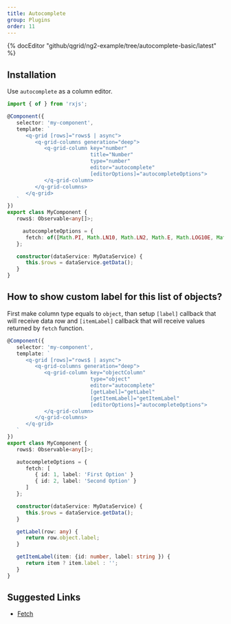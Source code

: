 ```yaml
---
title: Autocomplete
group: Plugins
order: 11
---
```


{% docEditor "github/qgrid/ng2-example/tree/autocomplete-basic/latest" %}

## Installation

Use `autocomplete` as a column editor.

```typescript
import { of } from 'rxjs';

@Component({
   selector: 'my-component',
   template: `
      <q-grid [rows]="rows$ | async">
         <q-grid-columns generation="deep">
            <q-grid-column key="number"
                           title="Number"
                           type="number"
                           editor="autocomplete"
                           [editorOptions]="autocompleteOptions">
            </q-grid-column>
         </q-grid-columns>
      </q-grid>
   `
})
export class MyComponent {
   rows$: Observable<any[]>;

     autocompleteOptions = {
      fetch: of([Math.PI, Math.LN10, Math.LN2, Math.E, Math.LOG10E, Math.LOG2E, Math.SQRT1_2])
   };

   constructor(dataService: MyDataService) {
      this.$rows = dataService.getData();
   }
}
```

## How to show custom label for this list of objects?

First make column type equals to `object`, than setup `[label]` callback that will receive data row and `[itemLabel]` callback that will receive values returned by `fetch` function. 

```typescript
@Component({
   selector: 'my-component',
   template: `
      <q-grid [rows]="rows$ | async">
         <q-grid-columns generation="deep">
            <q-grid-column key="objectColumn"
                           type="object"
                           editor="autocomplete"
                           [getLabel]="getLabel"
                           [getItemLabel]="getItemLabel"
                           [editorOptions]="autocompleteOptions">
            </q-grid-column>
         </q-grid-columns>
      </q-grid>
   `
})
export class MyComponent {
   rows$: Observable<any[]>;

   autocompleteOptions = {
      fetch: [
         { id: 1, label: 'First Option' }
         { id: 2, label: 'Second Option' }
      ]
   };

   constructor(dataService: MyDataService) {
      this.$rows = dataService.getData();
   }

   getLabel(row: any) {
      return row.object.label;
   }

   getItemLabel(item: {id: number, label: string }) {
      return item ? item.label : '';
   }   
}
```

## Suggested Links

* [Fetch](/reference/fetch.html)